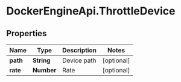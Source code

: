 # DockerEngineApi.ThrottleDevice

## Properties

Name | Type | Description | Notes
------------ | ------------- | ------------- | -------------
**path** | **String** | Device path | [optional] 
**rate** | **Number** | Rate | [optional] 


